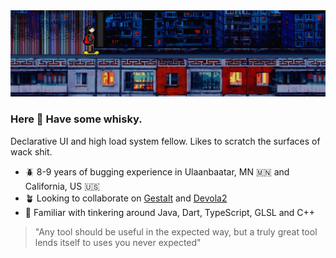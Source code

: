 <img src="https://github.com/vonqo/vonqo/blob/main/aads.png"/>

### Here 🥃 Have some whisky.

Declarative UI and high load system fellow. Likes to scratch the surfaces of wack shit.

- 🪲 8-9 years of bugging experience in Ulaanbaatar, MN 🇲🇳 and California, US 🇺🇸
- 🪴 Looking to collaborate on [Gestalt](https://github.com/vonqo/gestalt) and [Devola2](https://github.com/vonqo/devola2)
- 🔧 Familiar with tinkering around Java, Dart, TypeScript, GLSL and C++

> "Any tool should be useful in the expected way, but a truly great tool lends itself to uses you never expected"
 
<!--
**vonqo/vonqo** is a ✨ _special_ ✨ repository because its `README.md` (this file) appears on your GitHub profile.

Here are some ideas to get you started:

- 🔭 I’m currently working on ...
- 🌱 I’m currently learning ...
- 👯 I’m looking to collaborate on ...
- 🤔 I’m looking for help with ...
- 💬 Ask me about ...
- 📫 How to reach me: ...
- 😄 Pronouns: ...
- ⚡ Fun fact: ...
-->
